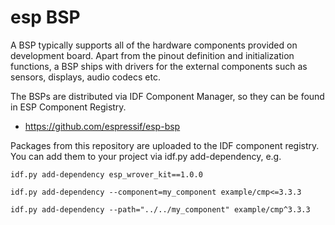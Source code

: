 # esp BSP


A BSP typically supports all of the hardware components provided on development board. Apart from the pinout definition and initialization functions, a BSP ships with drivers for the external components such as sensors, displays, audio codecs etc.

The BSPs are distributed via IDF Component Manager, so they can be found in ESP Component Registry.

* https://github.com/espressif/esp-bsp


Packages from this repository are uploaded to the IDF component registry. You can add them to your project via idf.py add-dependency, e.g.

    idf.py add-dependency esp_wrover_kit==1.0.0

    idf.py add-dependency --component=my_component example/cmp<=3.3.3

    idf.py add-dependency --path="../../my_component" example/cmp^3.3.3

